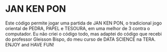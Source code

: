 # JAN KEN PON
Este código permite jogar uma partida de JAN KEN PON, o tradicional jogo oriental de PEDRA, PAPEL e TESOURA, em uma melhor de 3 contra o computador.
Eu não criei o código todo, mas adaptei do código que recebi do professor Gleisson Bispo, do meu curso de DATA SCIENCE na TERA.
ENJOY and HAVE FUN!
